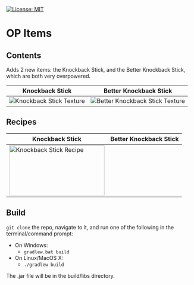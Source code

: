 [![License: MIT](https://img.shields.io/badge/License-MIT-yellow.svg)](https://opensource.org/licenses/MIT)
# OP Items

## Contents
Adds 2 new items: the Knockback Stick, and the Better Knockback Stick, which are both very overpowered.

| Knockback Stick | Better Knockback Stick |
| - | - |
| ![Knockback Stick Texture](https://raw.githubusercontent.com/ilovapples/test-mod/1.19/readme-assets/knockback_stick.png) | ![Better Knockback Stick Texture](https://raw.githubusercontent.com/ilovapples/test-mod/1.19/readme-assets/better_knockback_stick.png) |

## Recipes
| Knockback Stick | Better Knockback Stick |
| - | - |
| <img src="https://raw.githubusercontent.com/ilovapples/test-mod/1.19/readme-assets/better_knockback_stick_recipe.png" width="256" height="134" alt="Knockback Stick Recipe" />

## Build
`git clone` the repo, navigate to it, and run one of the following in the terminal/command prompt:
- On Windows:
  - `gradlew.bat build`
- On Linux/MacOS X:
  - `./gradlew build`
  
The .jar file will be in the build/libs directory.

